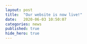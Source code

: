 ```yaml
---
layout: post
title:  "Our website is now live!"
date:   2020-06-03 10:50:07
categories: news
published: true
hide_hero: true
---
```

